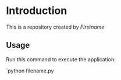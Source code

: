 # Introduction


This is a repository created by *Firstname*


## Usage


Run this command to execute the application:


`python filename.py
